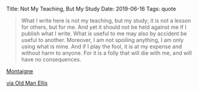 Title: Not My Teaching, But My Study
Date: 2019-06-16
Tags: quote

> What I write here is not my teaching, but my study; it is not a lesson for others, but for me. And yet it should not be held against me if I publish what I write. What is useful to me may also by accident be useful to another. Moreover, I am not spoiling anything, I am only using what is mine. And if I play the fool, it is at my expense and without harm to anyone. For it is a folly that will die with me, and will have no consequences.

[Montaigne](https://en.wikipedia.org/wiki/Michel_de_Montaigne)

[via Old Man Ellis](http://warrenellis.ltd/jot/not-my-teaching-but-my-study/)
